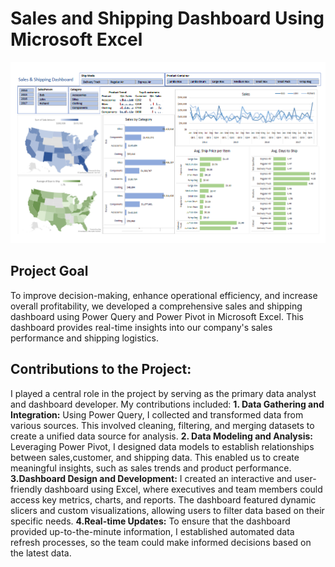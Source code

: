 # Sales and Shipping Dashboard Using Microsoft Excel

![Image of the dashboard](https://github.com/quincynjoroge/Sales-and-Shipping-Dashboard---Microsoft-Excel/blob/main/dash.PNG)

## Project Goal
To improve decision-making, enhance operational efficiency, and increase overall profitability, we developed a comprehensive sales and shipping dashboard using Power Query and Power Pivot in Microsoft Excel. This dashboard provides real-time insights into our company's sales performance and shipping logistics.

## Contributions to the Project:
I played a central role in the project by serving as the primary data analyst and dashboard developer. My contributions included:
**1. Data Gathering and Integration:**
Using Power Query, I collected and transformed data from various sources. This involved cleaning, filtering, and merging datasets to create a unified data source for analysis.
**2. Data Modeling and Analysis:**
Leveraging Power Pivot, I designed data models to establish relationships between sales,customer, and shipping data. This enabled us to create meaningful insights, such as sales trends and product performance.
**3.Dashboard Design and Development:**
I created an interactive and user-friendly dashboard using Excel, where executives and team members could access key metrics, charts, and reports. The dashboard featured dynamic slicers and custom visualizations, allowing users to filter data based on their specific needs.
**4.Real-time Updates:**
To ensure that the dashboard provided up-to-the-minute information, I established automated data refresh processes, so the team could make informed decisions based on the latest data.
